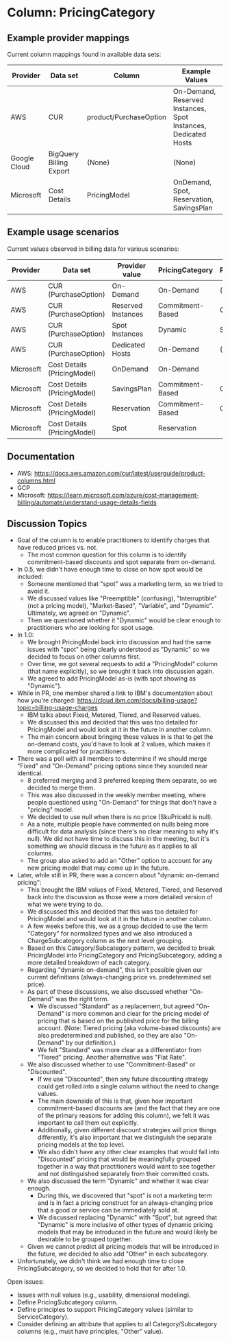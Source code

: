 # Column: PricingCategory

## Example provider mappings

Current column mappings found in available data sets:

| Provider     | Data set                | Column                 | Example Values                                                 |
| ------------ | ----------------------- | ---------------------- | -------------------------------------------------------------- |
| AWS          | CUR                     | product/PurchaseOption | On-Demand, Reserved Instances, Spot Instances, Dedicated Hosts |
| Google Cloud | BigQuery Billing Export | (None)                 | (None)                                                         |
| Microsoft    | Cost Details            | PricingModel           | OnDemand, Spot, Reservation, SavingsPlan                       |

## Example usage scenarios

Current values observed in billing data for various scenarios:

| Provider  | Data set                    | Provider value     | PricingCategory  | PricingSubcategory |
| --------- | --------------------------- | ------------------ | ---------------- | ------------------ |
| AWS       | CUR (PurchaseOption)        | On-Demand          | On-Demand        | (depends on usage) |
| AWS       | CUR (PurchaseOption)        | Reserved Instances | Commitment-Based | Committed Usage    |
| AWS       | CUR (PurchaseOption)        | Spot Instances     | Dynamic          | Spot               |
| AWS       | CUR (PurchaseOption)        | Dedicated Hosts    | On-Demand        | (depends on usage) |
| Microsoft | Cost Details (PricingModel) | OnDemand           | On-Demand        |
| Microsoft | Cost Details (PricingModel) | SavingsPlan        | Commitment-Based | Committed Spend    |
| Microsoft | Cost Details (PricingModel) | Reservation        | Commitment-Based | Committed Usage    |
| Microsoft | Cost Details (PricingModel) | Spot               | Reservation      |

## Documentation

- AWS: https://docs.aws.amazon.com/cur/latest/userguide/product-columns.html
- GCP
- Microsoft: https://learn.microsoft.com/azure/cost-management-billing/automate/understand-usage-details-fields

## Discussion Topics

- Goal of the column is to enable practitioners to identify charges that have reduced prices vs. not.
  - The most common question for this column is to identify commitment-based discounts and spot separate from on-demand.
- In 0.5, we didn't have enough time to close on how spot would be included:
  - Someone mentioned that "spot" was a marketing term, so we tried to avoid it.
  - We discussed values like "Preemptible" (confusing), "Interruptible" (not a pricing model), "Market-Based", "Variable", and "Dynamic". Ultimately, we agreed on "Dynamic".
  - Then we questioned whether it "Dynamic" would be clear enough to practitioners who are looking for spot usage.
- In 1.0:
  - We brought PricingModel back into discussion and had the same issues with "spot" being clearly understood as "Dynamic" so we decided to focus on other columns first.
  - Over time, we got several requests to add a "PricingModel" column (that name explicitly), so we brought it back into discussion again.
  - We agreed to add PricingModel as-is (with spot showing as "Dynamic").
- While in PR, one member shared a link to IBM's documentation about how you're charged: https://cloud.ibm.com/docs/billing-usage?topic=billing-usage-charges
  - IBM talks about Fixed, Metered, Tiered, and Reserved values.
  - We discussed this and decided that this was too detailed for PricingModel and would look at it in the future in another column.
  - The main concern about bringing these values in is that to get the on-demand costs, you'd have to look at 2 values, which makes it more complicated for practitioners.
- There was a poll with all members to determine if we should merge "Fixed" and "On-Demand" pricing options since they sounded near identical.
  - 8 preferred merging and 3 preferred keeping them separate, so we decided to merge them.
  - This was also discussed in the weekly member meeting, where people questioned using "On-Demand" for things that don't have a "pricing" model.
  - We decided to use null when there is no price (SkuPriceId is null).
  - As a note, multiple people have commented on nulls being more difficult for data analysis (since there's no clear meaning to why it's null). We did not have time to discuss this in the meeting, but it's something we should discuss in the future as it applies to all columns.
  - The group also asked to add an "Other" option to account for any new pricing model that may come up in the future.
- Later, while still in PR, there was a concern about "dynamic on-demand pricing":
  - This brought the IBM values of Fixed, Metered, Tiered, and Reserved back into the discussion as those were a more detailed version of what we were trying to do.
  - We discussed this and decided that this was too detailed for PricingModel and would look at it in the future in another column.
  - A few weeks before this, we as a group decided to use the term "Category" for normalized types and we also introduced a ChargeSubcategory column as the next level grouping.
  - Based on this Category/Subcategory pattern, we decided to break PricingModel into PricingCategory and PricingSubcategory, adding a more detailed breakdown of each category.
  - Regarding "dynamic on-demand", this isn't possible given our current definitions (always-changing price vs. predetermined set price).
  - As part of these discussions, we also discussed whether "On-Demand" was the right term.
    - We discussed "Standard" as a replacement, but agreed "On-Demand" is more common and clear for the pricing model of pricing that is based on the published price for the billing account. (Note: Tiered pricing (aka volume-based discounts) are also predetermined and published, so they are also "On-Demand" by our definition.)
    - We felt "Standard" was more clear as a differentiator from "Tiered" pricing. Another alternative was "Flat Rate".
  - We also discussed whether to use "Commitment-Based" or "Discounted".
    - If we use "Discounted", then any future discounting strategy could get rolled into a single column without the need to change values.
    - The main downside of this is that, given how important commitment-based discounts are (and the fact that they are one of the primary reasons for adding this column), we felt it was important to call them out explicitly.
    - Additionally, given different discount strategies will price things differently, it's also important that we distinguish the separate pricing models at the top level.
    - We also didn't have any other clear examples that would fall into "Discounted" pricing that would be meaningfully grouped together in a way that practitioners would want to see together and not distinguished separately from their committed costs.
  - We also discussed the term "Dynamic" and whether it was clear enough.
    - During this, we discovered that "spot" is not a marketing term and is in fact a pricing construct for an always-changing price that a good or service can be immediately sold at.
    - We discussed replacing "Dynamic" with "Spot", but agreed that "Dynamic" is more inclusive of other types of dynamic pricing models that may be introduced in the future and would likely be desirable to be grouped together.
  - Given we cannot predict all pricing models that will be introduced in the future, we decided to also add "Other" in each subcategory.
- Unfortunately, we didn't think we had enough time to close PricingSubcategory, so we decided to hold that for after 1.0.

Open issues:

- Issues with null values (e.g., usability, dimensional modeling).
- Define PricingSubcategory column.
- Define principles to support PricingCategory values (similar to ServiceCategory).
- Consider defining an attribute that applies to all Category/Subcategory columns (e.g., must have principles, "Other" value).
